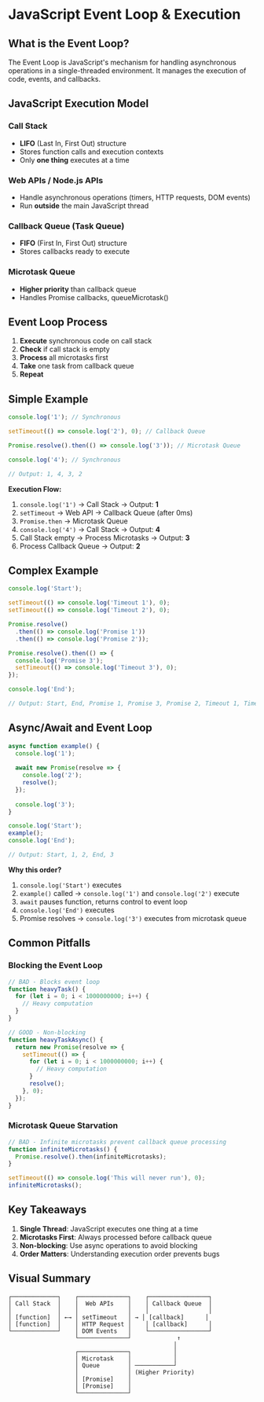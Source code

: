 # JavaScript Event Loop & Execution

## What is the Event Loop?

The Event Loop is JavaScript's mechanism for handling asynchronous operations in a single-threaded environment. It manages the execution of code, events, and callbacks.

## JavaScript Execution Model

### Call Stack
- **LIFO** (Last In, First Out) structure
- Stores function calls and execution contexts
- Only **one thing** executes at a time

### Web APIs / Node.js APIs
- Handle asynchronous operations (timers, HTTP requests, DOM events)
- Run **outside** the main JavaScript thread

### Callback Queue (Task Queue)
- **FIFO** (First In, First Out) structure
- Stores callbacks ready to execute

### Microtask Queue
- **Higher priority** than callback queue
- Handles Promise callbacks, queueMicrotask()

## Event Loop Process

1. **Execute** synchronous code on call stack
2. **Check** if call stack is empty
3. **Process** all microtasks first
4. **Take** one task from callback queue
5. **Repeat**

## Simple Example

```javascript
console.log('1'); // Synchronous

setTimeout(() => console.log('2'), 0); // Callback Queue

Promise.resolve().then(() => console.log('3')); // Microtask Queue

console.log('4'); // Synchronous

// Output: 1, 4, 3, 2
```

**Execution Flow:**
1. `console.log('1')` → Call Stack → Output: **1**
2. `setTimeout` → Web API → Callback Queue (after 0ms)
3. `Promise.then` → Microtask Queue
4. `console.log('4')` → Call Stack → Output: **4**
5. Call Stack empty → Process Microtasks → Output: **3**
6. Process Callback Queue → Output: **2**

## Complex Example

```javascript
console.log('Start');

setTimeout(() => console.log('Timeout 1'), 0);
setTimeout(() => console.log('Timeout 2'), 0);

Promise.resolve()
  .then(() => console.log('Promise 1'))
  .then(() => console.log('Promise 2'));

Promise.resolve().then(() => {
  console.log('Promise 3');
  setTimeout(() => console.log('Timeout 3'), 0);
});

console.log('End');

// Output: Start, End, Promise 1, Promise 3, Promise 2, Timeout 1, Timeout 2, Timeout 3
```

## Async/Await and Event Loop

```javascript
async function example() {
  console.log('1');
  
  await new Promise(resolve => {
    console.log('2');
    resolve();
  });
  
  console.log('3');
}

console.log('Start');
example();
console.log('End');

// Output: Start, 1, 2, End, 3
```

**Why this order?**
1. `console.log('Start')` executes
2. `example()` called → `console.log('1')` and `console.log('2')` execute
3. `await` pauses function, returns control to event loop
4. `console.log('End')` executes
5. Promise resolves → `console.log('3')` executes from microtask queue

## Common Pitfalls

### Blocking the Event Loop
```javascript
// BAD - Blocks event loop
function heavyTask() {
  for (let i = 0; i < 1000000000; i++) {
    // Heavy computation
  }
}

// GOOD - Non-blocking
function heavyTaskAsync() {
  return new Promise(resolve => {
    setTimeout(() => {
      for (let i = 0; i < 1000000000; i++) {
        // Heavy computation
      }
      resolve();
    }, 0);
  });
}
```

### Microtask Queue Starvation
```javascript
// BAD - Infinite microtasks prevent callback queue processing
function infiniteMicrotasks() {
  Promise.resolve().then(infiniteMicrotasks);
}

setTimeout(() => console.log('This will never run'), 0);
infiniteMicrotasks();
```

## Key Takeaways

1. **Single Thread**: JavaScript executes one thing at a time
2. **Microtasks First**: Always processed before callback queue
3. **Non-blocking**: Use async operations to avoid blocking
4. **Order Matters**: Understanding execution order prevents bugs

## Visual Summary

```
┌─────────────┐    ┌──────────────┐    ┌─────────────────┐
│ Call Stack  │    │  Web APIs    │    │ Callback Queue  │
│             │    │              │    │                 │
│ [function]  │ ←→ │ setTimeout   │ → │ [callback]      │
│ [function]  │    │ HTTP Request │    │ [callback]      │
└─────────────┘    │ DOM Events   │    └─────────────────┘
                   └──────────────┘             ↑
                                               │
                   ┌──────────────┐            │
                   │ Microtask    │            │
                   │ Queue        │ ───────────┘
                   │              │ (Higher Priority)
                   │ [Promise]    │
                   │ [Promise]    │
                   └──────────────┘
```